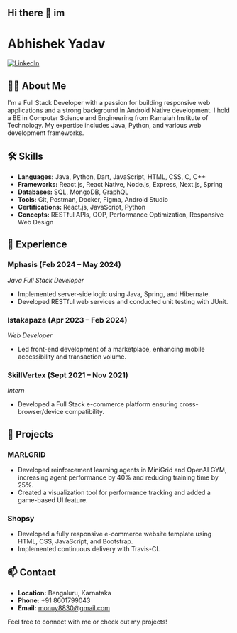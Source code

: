 ## Hi there 👋 im

<!--
**Abhishek09yadav/Abhishek09yadav** is a ✨ _special_ ✨ repository because its `README.md` (this file) appears on your GitHub profile.

Here are some ideas to get you started:

- 🔭 I’m currently working on ...
- 🌱 I’m currently learning ...
- 👯 I’m looking to collaborate on ...
- 🤔 I’m looking for help with ...
- 💬 Ask me about ...
- 📫 How to reach me: ...
- 😄 Pronouns: ...
- ⚡ Fun fact: ...
-->
# Abhishek Yadav

[![LinkedIn](https://img.shields.io/badge/LinkedIn-Profile-blue?logo=linkedin)](https://www.linkedin.com/in/abhishek-yadav007) 

## 👨‍💻 About Me
I'm a Full Stack Developer with a passion for building responsive web applications and a strong background in Android Native development. I hold a BE in Computer Science and Engineering from Ramaiah Institute of Technology. My expertise includes Java, Python, and various web development frameworks.


## 🛠️ Skills
- **Languages:** Java, Python, Dart, JavaScript, HTML, CSS, C, C++
- **Frameworks:** React.js, React Native, Node.js, Express, Next.js, Spring
- **Databases:** SQL, MongoDB, GraphQL
- **Tools:** Git, Postman, Docker, Figma, Android Studio
- **Certifications:** React.js, JavaScript, Python
- **Concepts:** RESTful APIs, OOP, Performance Optimization, Responsive Web Design


## 💼 Experience
### Mphasis (Feb 2024 – May 2024)
*Java Full Stack Developer*
- Implemented server-side logic using Java, Spring, and Hibernate.
- Developed RESTful web services and conducted unit testing with JUnit.

### Istakapaza (Apr 2023 – Feb 2024)
*Web Developer*
- Led front-end development of a marketplace, enhancing mobile accessibility and transaction volume.

### SkillVertex (Sept 2021 – Nov 2021)
*Intern*
- Developed a Full Stack e-commerce platform ensuring cross-browser/device compatibility.

## 🚀 Projects
### MARLGRID
- Developed reinforcement learning agents in MiniGrid and OpenAI GYM, increasing agent performance by 40% and reducing training time by 25%.
- Created a visualization tool for performance tracking and added a game-based UI feature.

### Shopsy
- Developed a fully responsive e-commerce website template using HTML, CSS, JavaScript, and Bootstrap.
- Implemented continuous delivery with Travis-CI.

## 📫 Contact
- **Location:** Bengaluru, Karnataka
- **Phone:** +91 8601799043
- **Email:** [monuy8830@gmail.com](mailto:monuy8830@gmail.com)

Feel free to connect with me or check out my projects!
